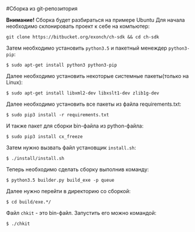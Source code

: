 #Сборка из git-репозитория

**Внимание!** Сборка будет разбираться на примере Ubuntu 
Для начала необходимо склонировать проект к себе на компьютер:
```
git clone https://bitbucket.org/exonch/ch-sdk && cd ch-sdk
```

Затем необходимо установить `python3.5` и пакетный менеждер `python3-pip`:
```
$ sudo apt-get install python3 python3-pip
```

Далее необходимо установить некоторые системные пакеты(только на Linux):
```
$ sudo apt-get install libxml2-dev libxslt1-dev zlib1g-dev
```

Далее необходимо установить все пакеты из файла requirements.txt:
```
$ sudo pip3 install -r requirements.txt
```

И также пакет для сборки bin-файла из python-файла:
```
$ sudo pip3 install cx_freeze
```

Затем нужно вызвать файл установщик `install.sh`:
```
$ ./install/install.sh
```

Теперь необходимо сделать сборку выполнив команду:
```
$ python3.5 builder.py build_exe -p queue
```

Далее нужно перейти в директорию со сборкой:
```
$ cd build/exe.*/
```

Файл `chkit` - это bin-файл. Запустить его можно командой:
```
$ ./chkit
```
